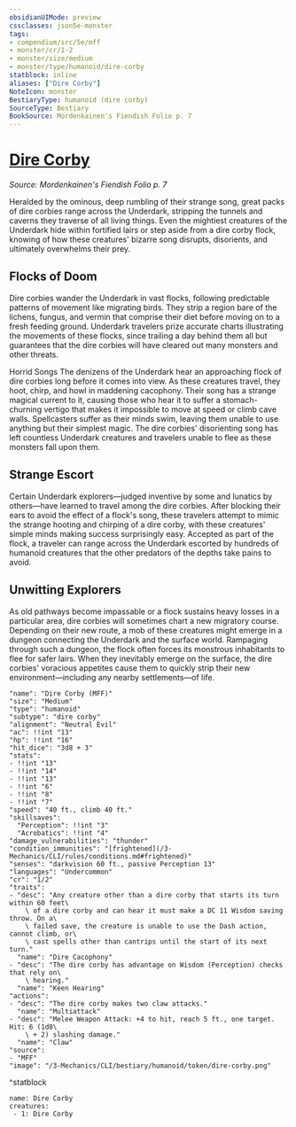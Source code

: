 ```yaml
---
obsidianUIMode: preview
cssclasses: json5e-monster
tags:
- compendium/src/5e/mff
- monster/cr/1-2
- monster/size/medium
- monster/type/humanoid/dire-corby
statblock: inline
aliases: ["Dire Corby"]
NoteIcon: monster
BestiaryType: humanoid (dire corby)
SourceType: Bestiary
BookSource: Mordenkainen's Fiendish Folio p. 7
---
```

# [Dire Corby](3-Mechanics\CLI\bestiary\humanoid/dire-corby-mff.md)
*Source: Mordenkainen's Fiendish Folio p. 7*  

Heralded by the ominous, deep rumbling of their strange song, great packs of dire corbies range across the Underdark, stripping the tunnels and caverns they traverse of all living things. Even the mightiest creatures of the Underdark hide within fortified lairs or step aside from a dire corby flock, knowing of how these creatures' bizarre song disrupts, disorients, and ultimately overwhelms their prey.

## Flocks of Doom

Dire corbies wander the Underdark in vast flocks, following predictable patterns of movement like migrating birds. They strip a region bare of the lichens, fungus, and vermin that comprise their diet before moving on to a fresh feeding ground. Underdark travelers prize accurate charts illustrating the movements of these flocks, since trailing a day behind them all but guarantees that the dire corbies will have cleared out many monsters and other threats.

Horrid Songs  The denizens of the Underdark hear an approaching flock of dire corbies long before it comes into view. As these creatures travel, they hoot, chirp, and howl in maddening cacophony. Their song has a strange magical current to it, causing those who hear it to suffer a stomach-churning vertigo that makes it impossible to move at speed or climb cave walls. Spellcasters suffer as their minds swim, leaving them unable to use anything but their simplest magic. The dire corbies' disorienting song has left countless Underdark creatures and travelers unable to flee as these monsters fall upon them.

## Strange Escort

Certain Underdark explorers—judged inventive by some and lunatics by others—have learned to travel among the dire corbies. After blocking their ears to avoid the effect of a flock's song, these travelers attempt to mimic the strange hooting and chirping of a dire corby, with these creatures' simple minds making success surprisingly easy. Accepted as part of the flock, a traveler can range across the Underdark escorted by hundreds of humanoid creatures that the other predators of the depths take pains to avoid.

## Unwitting Explorers

As old pathways become impassable or a flock sustains heavy losses in a particular area, dire corbies will sometimes chart a new migratory course. Depending on their new route, a mob of these creatures might emerge in a dungeon connecting the Underdark and the surface world. Rampaging through such a dungeon, the flock often forces its monstrous inhabitants to flee for safer lairs. When they inevitably emerge on the surface, the dire corbies' voracious appetites cause them to quickly strip their new environment—including any nearby settlements—of life.

```statblock
"name": "Dire Corby (MFF)"
"size": "Medium"
"type": "humanoid"
"subtype": "dire corby"
"alignment": "Neutral Evil"
"ac": !!int "13"
"hp": !!int "16"
"hit_dice": "3d8 + 3"
"stats":
- !!int "13"
- !!int "14"
- !!int "13"
- !!int "6"
- !!int "8"
- !!int "7"
"speed": "40 ft., climb 40 ft."
"skillsaves":
  "Perception": !!int "3"
  "Acrobatics": !!int "4"
"damage_vulnerabilities": "thunder"
"condition_immunities": "[frightened](/3-Mechanics/CLI/rules/conditions.md#frightened)"
"senses": "darkvision 60 ft., passive Perception 13"
"languages": "Undercommon"
"cr": "1/2"
"traits":
- "desc": "Any creature other than a dire corby that starts its turn within 60 feet\
    \ of a dire corby and can hear it must make a DC 11 Wisdom saving throw. On a\
    \ failed save, the creature is unable to use the Dash action, cannot climb, or\
    \ cast spells other than cantrips until the start of its next turn."
  "name": "Dire Cacophony"
- "desc": "The dire corby has advantage on Wisdom (Perception) checks that rely on\
    \ hearing."
  "name": "Keen Hearing"
"actions":
- "desc": "The dire corby makes two claw attacks."
  "name": "Multiattack"
- "desc": "Melee Weapon Attack: +4 to hit, reach 5 ft., one target. Hit: 6 (1d8\
    \ + 2) slashing damage."
  "name": "Claw"
"source":
- "MFF"
"image": "/3-Mechanics/CLI/bestiary/humanoid/token/dire-corby.png"
```
^statblock

```encounter-table
name: Dire Corby
creatures:
 - 1: Dire Corby
```